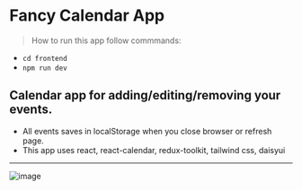 # Fancy Calendar App

> How to run this app follow commmands:
- `cd frontend`
- `npm run dev`

## Calendar app for adding/editing/removing your events.
- All events saves in localStorage when you close browser or refresh page.
- This app uses react, react-calendar, redux-toolkit, tailwind css, daisyui

---

![image](https://user-images.githubusercontent.com/7777307/227789830-344a294d-2be6-47e7-be01-340da07fca4d.png)

